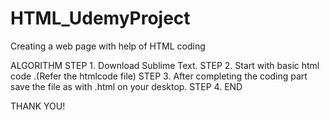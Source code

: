 # HTML_UdemyProject
Creating a web page with help of HTML coding


ALGORITHM
STEP 1. Download Sublime Text.
STEP 2. Start with basic html code .(Refer the htmlcode file)
STEP 3. After completing the coding part save the file as with .html on your desktop.
STEP 4. END

THANK YOU!
